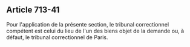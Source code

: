 Article 713-41
----
Pour l'application de la présente section, le tribunal correctionnel compétent
est celui du lieu de l'un des biens objet de la demande ou, à défaut, le
tribunal correctionnel de Paris.
